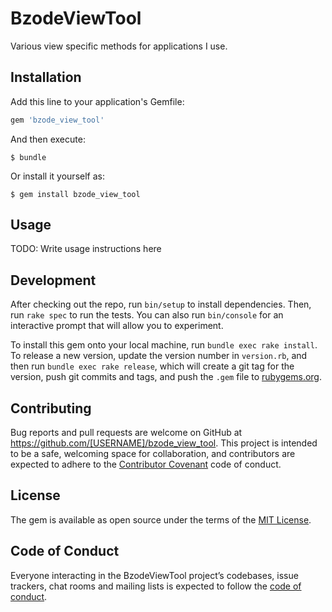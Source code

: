 # BzodeViewTool

Various view specific methods for applications I use.

## Installation

Add this line to your application's Gemfile:

```ruby
gem 'bzode_view_tool'
```

And then execute:

    $ bundle

Or install it yourself as:

    $ gem install bzode_view_tool

## Usage

TODO: Write usage instructions here

## Development

After checking out the repo, run `bin/setup` to install dependencies. Then, run `rake spec` to run the tests. You can also run `bin/console` for an interactive prompt that will allow you to experiment.

To install this gem onto your local machine, run `bundle exec rake install`. To release a new version, update the version number in `version.rb`, and then run `bundle exec rake release`, which will create a git tag for the version, push git commits and tags, and push the `.gem` file to [rubygems.org](https://rubygems.org).

## Contributing

Bug reports and pull requests are welcome on GitHub at https://github.com/[USERNAME]/bzode_view_tool. This project is intended to be a safe, welcoming space for collaboration, and contributors are expected to adhere to the [Contributor Covenant](http://contributor-covenant.org) code of conduct.

## License

The gem is available as open source under the terms of the [MIT License](http://opensource.org/licenses/MIT).

## Code of Conduct

Everyone interacting in the BzodeViewTool project’s codebases, issue trackers, chat rooms and mailing lists is expected to follow the [code of conduct](https://github.com/[USERNAME]/bzode_view_tool/blob/master/CODE_OF_CONDUCT.md).
